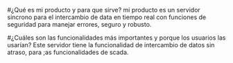 #¿Qué es mi producto y para que sirve? mi producto es un servidor sincrono para el intercambio de data en tiempo real con funciones de seguridad para manejar errores, seguro y robusto. 

#¿Cuáles son las funcionalidades más importantes y porque los usuarios las usarían? Este servidor tiene la funcionalidad de intercambio de datos sin atraso, para ;as funcionalidades de scada. 
